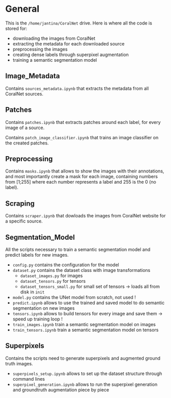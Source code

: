 # General

This is the `/home/jantina/CoralNet` drive. Here is where all the code is stored for:

- downloading the images from CoralNet
- extracting the metadata for each downloaded source
- preprocessing the images
- creating dense labels through superpixel augmentation
- training a semantic segmentation model


## Image_Metadata

Contains `sources_metadata.ipynb` that extracts the metadata from all CoralNet sources.


## Patches

Contains `patches.ipynb` that extracts patches around each label, for every image of a source.

Contains `patch_image_classifier.ipynb` that trains an image classifier on the created patches.


## Preprocessing

Contains `masks.ipynb` that allows to show the images with their annotations, and most importantly create
a mask for each image, containing numbers from [1;255] where each number represents a label and 255 is the 0 (no label).


## Scraping

Contains `scraper.ipynb` that dowloads the images from CoralNet website for a specific source.


## Segmentation_Model

All the scripts necessary to train a semantic segmentation model and predict labels for new images.

- `config.py` contains the configuration for the model
- `dataset.py` contains the dataset class with image transformations
    - `dataset_images.py` for images
    - `dataset_tensors.py` for tensors
    - `dataset_tensors_small.py` for small set of tensors -> loads all from disk in `init`
- `model.py` contains the UNet model from scratch, not used !
- `predict.ipynb` allows to use the trained and saved model to do semantic segmentation on new images
- `tensors.ipynb` allows to build tensors for every image and save them -> speed up training loop !
- `train_images.ipynb` train a semantic segmentation model on images
- `train_tensors.ipynb` train a semantic segmentation model on tensors


## Superpixels

Contains the scripts need to generate superpixels and augmented ground truth images.

- `superpixels_setup.ipynb` allows to set up the dataset structure through command lines
- `superpixel_generation.ipynb` allows to run the superpixel generation and groundtruth augmentation piece by piece

